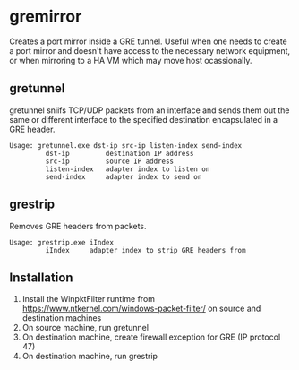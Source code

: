 # gremirror

Creates a port mirror inside a GRE tunnel.  Useful when one needs to create a port mirror and doesn't have access to the necessary network equipment, or when mirroring to a HA VM which may move host ocassionally.

## gretunnel

gretunnel sniifs TCP/UDP packets from an interface and sends them out the same or different interface to the specified destination encapsulated in a GRE header.
```
Usage: gretunnel.exe dst-ip src-ip listen-index send-index
         dst-ip         destination IP address
         src-ip         source IP address
         listen-index   adapter index to listen on
         send-index     adapter index to send on
```
## grestrip

Removes GRE headers from packets.
```
Usage: grestrip.exe iIndex 
         iIndex     adapter index to strip GRE headers from
```

## Installation

1. Install the WinpktFilter runtime from https://www.ntkernel.com/windows-packet-filter/ on source and destination machines
2. On source machine, run gretunnel
3. On destination machine, create firewall exception for GRE (IP protocol 47)
4. On destination machine, run grestrip
 


    
